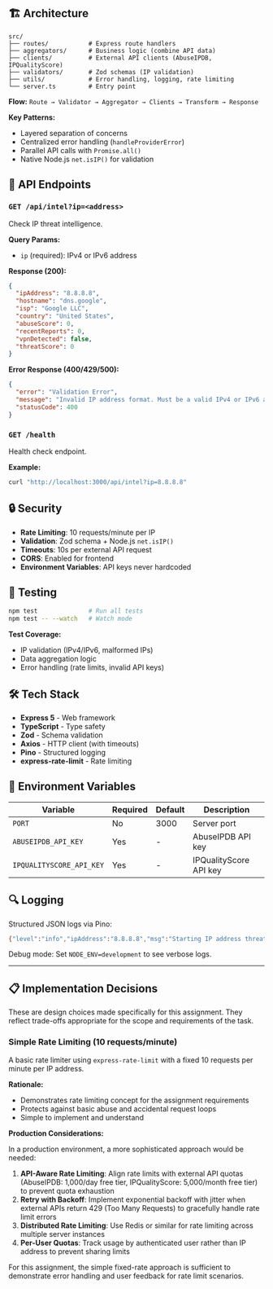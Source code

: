 ## 🏗️ Architecture

```
src/
├── routes/           # Express route handlers
├── aggregators/      # Business logic (combine API data)
├── clients/          # External API clients (AbuseIPDB, IPQualityScore)
├── validators/       # Zod schemas (IP validation)
├── utils/            # Error handling, logging, rate limiting
└── server.ts         # Entry point
```

**Flow:** `Route → Validator → Aggregator → Clients → Transform → Response`

**Key Patterns:**

- Layered separation of concerns
- Centralized error handling (`handleProviderError`)
- Parallel API calls with `Promise.all()`
- Native Node.js `net.isIP()` for validation

## 📡 API Endpoints

### `GET /api/intel?ip=<address>`

Check IP threat intelligence.

**Query Params:**

- `ip` (required): IPv4 or IPv6 address

**Response (200):**

```json
{
  "ipAddress": "8.8.8.8",
  "hostname": "dns.google",
  "isp": "Google LLC",
  "country": "United States",
  "abuseScore": 0,
  "recentReports": 0,
  "vpnDetected": false,
  "threatScore": 0
}
```

**Error Response (400/429/500):**

```json
{
  "error": "Validation Error",
  "message": "Invalid IP address format. Must be a valid IPv4 or IPv6 address.",
  "statusCode": 400
}
```

### `GET /health`

Health check endpoint.

**Example:**

```bash
curl "http://localhost:3000/api/intel?ip=8.8.8.8"
```

## 🔒 Security

- **Rate Limiting**: 10 requests/minute per IP
- **Validation**: Zod schema + Node.js `net.isIP()`
- **Timeouts**: 10s per external API request
- **CORS**: Enabled for frontend
- **Environment Variables**: API keys never hardcoded

## 🧪 Testing

```bash
npm test              # Run all tests
npm test -- --watch   # Watch mode
```

**Test Coverage:**

- IP validation (IPv4/IPv6, malformed IPs)
- Data aggregation logic
- Error handling (rate limits, invalid API keys)

## 🛠️ Tech Stack

- **Express 5** - Web framework
- **TypeScript** - Type safety
- **Zod** - Schema validation
- **Axios** - HTTP client (with timeouts)
- **Pino** - Structured logging
- **express-rate-limit** - Rate limiting

## 📝 Environment Variables

| Variable                 | Required | Default | Description            |
| ------------------------ | -------- | ------- | ---------------------- |
| `PORT`                   | No       | 3000    | Server port            |
| `ABUSEIPDB_API_KEY`      | Yes      | -       | AbuseIPDB API key      |
| `IPQUALITYSCORE_API_KEY` | Yes      | -       | IPQualityScore API key |

## 🔍 Logging

Structured JSON logs via Pino:

```bash
{"level":"info","ipAddress":"8.8.8.8","msg":"Starting IP address threat intelligence query"}
```

Debug mode: Set `NODE_ENV=development` to see verbose logs.

---

## 📋 Implementation Decisions

These are design choices made specifically for this assignment. They reflect trade-offs appropriate for the scope and requirements of the task.

### Simple Rate Limiting (10 requests/minute)

A basic rate limiter using `express-rate-limit` with a fixed 10 requests per minute per IP address.

**Rationale:**

- Demonstrates rate limiting concept for the assignment requirements
- Protects against basic abuse and accidental request loops
- Simple to implement and understand

**Production Considerations:**

In a production environment, a more sophisticated approach would be needed:

1. **API-Aware Rate Limiting**: Align rate limits with external API quotas (AbuseIPDB: 1,000/day free tier, IPQualityScore: 5,000/month free tier) to prevent quota exhaustion
2. **Retry with Backoff**: Implement exponential backoff with jitter when external APIs return 429 (Too Many Requests) to gracefully handle rate limit errors
3. **Distributed Rate Limiting**: Use Redis or similar for rate limiting across multiple server instances
4. **Per-User Quotas**: Track usage by authenticated user rather than IP address to prevent sharing limits

For this assignment, the simple fixed-rate approach is sufficient to demonstrate error handling and user feedback for rate limit scenarios.
